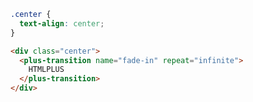 ```css [style]
.center {
  text-align: center;
}
```

```html [template]
<div class="center">
  <plus-transition name="fade-in" repeat="infinite">
    HTMLPLUS
  </plus-transition>
</div>
```
